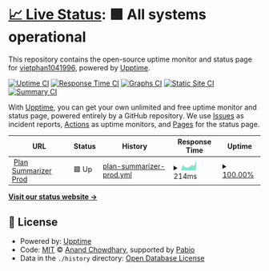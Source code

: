 # [📈 Live Status](https://vietphan1041996.github.io/upptime-plansummarizer-dev): <!--live status--> **🟩 All systems operational**

This repository contains the open-source uptime monitor and status page for [vietphan1041996](https://vietphan1041996.github.io/upptime-plansummarizer-dev), powered by [Upptime](https://github.com/upptime/upptime).

[![Uptime CI](https://github.com/vietphan1041996/upptime-plansummarizer-dev/workflows/Uptime%20CI/badge.svg)](https://github.com/vietphan1041996/upptime-plansummarizer-dev/actions?query=workflow%3A%22Uptime+CI%22)
[![Response Time CI](https://github.com/vietphan1041996/upptime-plansummarizer-dev/workflows/Response%20Time%20CI/badge.svg)](https://github.com/vietphan1041996/upptime-plansummarizer-dev/actions?query=workflow%3A%22Response+Time+CI%22)
[![Graphs CI](https://github.com/vietphan1041996/upptime-plansummarizer-dev/workflows/Graphs%20CI/badge.svg)](https://github.com/vietphan1041996/upptime-plansummarizer-dev/actions?query=workflow%3A%22Graphs+CI%22)
[![Static Site CI](https://github.com/vietphan1041996/upptime-plansummarizer-dev/workflows/Static%20Site%20CI/badge.svg)](https://github.com/vietphan1041996/upptime-plansummarizer-dev/actions?query=workflow%3A%22Static+Site+CI%22)
[![Summary CI](https://github.com/vietphan1041996/upptime-plansummarizer-dev/workflows/Summary%20CI/badge.svg)](https://github.com/vietphan1041996/upptime-plansummarizer-dev/actions?query=workflow%3A%22Summary+CI%22)

With [Upptime](https://upptime.js.org), you can get your own unlimited and free uptime monitor and status page, powered entirely by a GitHub repository. We use [Issues](https://github.com/vietphan1041996/upptime-plansummarizer-dev/issues) as incident reports, [Actions](https://github.com/vietphan1041996/upptime-plansummarizer-dev/actions) as uptime monitors, and [Pages](https://vietphan1041996.github.io/upptime-plansummarizer-dev) for the status page.

<!--start: status pages-->
<!-- This summary is generated by Upptime (https://github.com/upptime/upptime) -->
<!-- Do not edit this manually, your changes will be overwritten -->
<!-- prettier-ignore -->
| URL | Status | History | Response Time | Uptime |
| --- | ------ | ------- | ------------- | ------ |
| <img alt="" src="https://icons.duckduckgo.com/ip3/plansummarizer.virtical.ai.ico" height="13"> [Plan Summarizer Prod](https://plansummarizer.virtical.ai) | 🟩 Up | [plan-summarizer-prod.yml](https://github.com/vietphan1041996/upptime-plansummarizer-dev/commits/HEAD/history/plan-summarizer-prod.yml) | <details><summary><img alt="Response time graph" src="./graphs/plan-summarizer-prod/response-time-week.png" height="20"> 214ms</summary><br><a href="https://vietphan1041996.github.io/upptime-plansummarizer-dev/history/plan-summarizer-prod"><img alt="Response time 264" src="https://img.shields.io/endpoint?url=https%3A%2F%2Fraw.githubusercontent.com%2Fvietphan1041996%2Fupptime-plansummarizer-dev%2FHEAD%2Fapi%2Fplan-summarizer-prod%2Fresponse-time.json"></a><br><a href="https://vietphan1041996.github.io/upptime-plansummarizer-dev/history/plan-summarizer-prod"><img alt="24-hour response time 449" src="https://img.shields.io/endpoint?url=https%3A%2F%2Fraw.githubusercontent.com%2Fvietphan1041996%2Fupptime-plansummarizer-dev%2FHEAD%2Fapi%2Fplan-summarizer-prod%2Fresponse-time-day.json"></a><br><a href="https://vietphan1041996.github.io/upptime-plansummarizer-dev/history/plan-summarizer-prod"><img alt="7-day response time 214" src="https://img.shields.io/endpoint?url=https%3A%2F%2Fraw.githubusercontent.com%2Fvietphan1041996%2Fupptime-plansummarizer-dev%2FHEAD%2Fapi%2Fplan-summarizer-prod%2Fresponse-time-week.json"></a><br><a href="https://vietphan1041996.github.io/upptime-plansummarizer-dev/history/plan-summarizer-prod"><img alt="30-day response time 285" src="https://img.shields.io/endpoint?url=https%3A%2F%2Fraw.githubusercontent.com%2Fvietphan1041996%2Fupptime-plansummarizer-dev%2FHEAD%2Fapi%2Fplan-summarizer-prod%2Fresponse-time-month.json"></a><br><a href="https://vietphan1041996.github.io/upptime-plansummarizer-dev/history/plan-summarizer-prod"><img alt="1-year response time 264" src="https://img.shields.io/endpoint?url=https%3A%2F%2Fraw.githubusercontent.com%2Fvietphan1041996%2Fupptime-plansummarizer-dev%2FHEAD%2Fapi%2Fplan-summarizer-prod%2Fresponse-time-year.json"></a></details> | <details><summary><a href="https://vietphan1041996.github.io/upptime-plansummarizer-dev/history/plan-summarizer-prod">100.00%</a></summary><a href="https://vietphan1041996.github.io/upptime-plansummarizer-dev/history/plan-summarizer-prod"><img alt="All-time uptime 100.00%" src="https://img.shields.io/endpoint?url=https%3A%2F%2Fraw.githubusercontent.com%2Fvietphan1041996%2Fupptime-plansummarizer-dev%2FHEAD%2Fapi%2Fplan-summarizer-prod%2Fuptime.json"></a><br><a href="https://vietphan1041996.github.io/upptime-plansummarizer-dev/history/plan-summarizer-prod"><img alt="24-hour uptime 100.00%" src="https://img.shields.io/endpoint?url=https%3A%2F%2Fraw.githubusercontent.com%2Fvietphan1041996%2Fupptime-plansummarizer-dev%2FHEAD%2Fapi%2Fplan-summarizer-prod%2Fuptime-day.json"></a><br><a href="https://vietphan1041996.github.io/upptime-plansummarizer-dev/history/plan-summarizer-prod"><img alt="7-day uptime 100.00%" src="https://img.shields.io/endpoint?url=https%3A%2F%2Fraw.githubusercontent.com%2Fvietphan1041996%2Fupptime-plansummarizer-dev%2FHEAD%2Fapi%2Fplan-summarizer-prod%2Fuptime-week.json"></a><br><a href="https://vietphan1041996.github.io/upptime-plansummarizer-dev/history/plan-summarizer-prod"><img alt="30-day uptime 100.00%" src="https://img.shields.io/endpoint?url=https%3A%2F%2Fraw.githubusercontent.com%2Fvietphan1041996%2Fupptime-plansummarizer-dev%2FHEAD%2Fapi%2Fplan-summarizer-prod%2Fuptime-month.json"></a><br><a href="https://vietphan1041996.github.io/upptime-plansummarizer-dev/history/plan-summarizer-prod"><img alt="1-year uptime 100.00%" src="https://img.shields.io/endpoint?url=https%3A%2F%2Fraw.githubusercontent.com%2Fvietphan1041996%2Fupptime-plansummarizer-dev%2FHEAD%2Fapi%2Fplan-summarizer-prod%2Fuptime-year.json"></a></details>

<!--end: status pages-->

[**Visit our status website →**](https://vietphan1041996.github.io/upptime-plansummarizer-dev)

## 📄 License

- Powered by: [Upptime](https://github.com/upptime/upptime)
- Code: [MIT](./LICENSE) © [Anand Chowdhary](https://anandchowdhary.com), supported by [Pabio](https://pabio.com)
- Data in the `./history` directory: [Open Database License](https://opendatacommons.org/licenses/odbl/1-0/)
